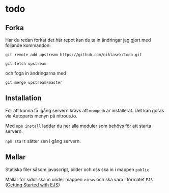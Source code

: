 todo
====

Forka
---

Har du redan forkat det här repot kan du ta in ändringar jag gjort med följande kommandon:

`git remote add upstream https://github.com/niklasek/todo.git`

`git fetch upstream`

och foga in ändringarna med

`git merge upstream/master`

Installation
---

För att kunna få igång servern krävs att `mongodb` är installerat. Det kan göras via Autoparts menyn på nitrous.io.

Med `npm install` laddar du ner alla moduler som behövs för att starta servern.

`npm start` sätter sen i gång servern.

Mallar
---

Statiska filer såsom javascript, bilder och css ska in i mappen `public`

Mallar för sidor ska in under mappen `views` och ska vara i formatet `EJS` ([Getting Started with EJS](http://embeddedjs.com/getting_started.html))


